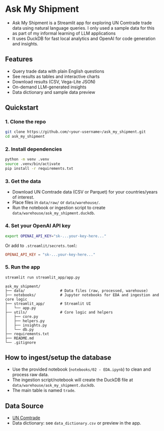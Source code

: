 # Ask My Shipment

- Ask My Shipment is a Streamlit app for exploring UN Comtrade trade data using natural language queries. I only used a sample data for this as part of my informal learning of LLM applications
- It uses DuckDB for fast local analytics and OpenAI for code generation and insights.

## Features

- Query trade data with plain English questions
- See results as tables and interactive charts
- Download results (CSV, Vega-Lite JSON)
- On-demand LLM-generated insights
- Data dictionary and sample data preview

## Quickstart

### 1. Clone the repo

```bash
git clone https://github.com/<your-username>/ask_my_shipment.git
cd ask_my_shipment
```

### 2. Install dependencies

```bash
python -m venv .venv
source .venv/bin/activate
pip install -r requirements.txt
```

### 3. Get the data

- Download UN Comtrade data (CSV or Parquet) for your countries/years of interest.
- Place files in `data/raw/` or `data/warehouse/`.
- Run the notebook or ingestion script to create `data/warehouse/ask_my_shipment.duckdb`.

### 4. Set your OpenAI API key

```bash
export OPENAI_API_KEY="sk-...your-key-here..."
```
Or add to `.streamlit/secrets.toml`:

```toml
OPENAI_API_KEY = "sk-...your-key-here..."
```

### 5. Run the app

```bash
streamlit run streamlit_app/app.py
```

```
ask_my_shipment/
├── data/                # Data files (raw, processed, warehouse)
├── notebooks/           # Jupyter notebooks for EDA and ingestion and core logic
├── streamlit_app/       # Streamlit UI
│   └── app.py
├── utils/               # Core logic and helpers
│   ├── core.py
│   ├── helpers.py
│   ├── insights.py
│   └── db.py
├── requirements.txt
├── README.md
└── .gitignore
```

## How to ingest/setup the database

- Use the provided notebook (`notebooks/02 - EDA.ipynb`) to clean and process raw data.
- The ingestion script/notebook will create the DuckDB file at `data/warehouse/ask_my_shipment.duckdb`.
- The main table is named `trade`.

## Data Source

- [UN Comtrade](https://comtradeplus.un.org/)
- Data dictionary: see `data_dictionary.csv` or preview in the app.

